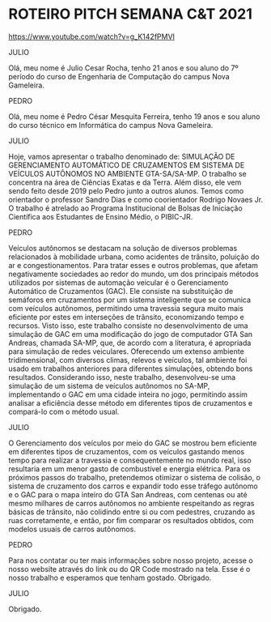 # ROTEIRO PITCH SEMANA C&T 2021

https://www.youtube.com/watch?v=g_K142fPMVI

JULIO

Olá, meu nome é Julio Cesar Rocha, tenho 21 anos e sou aluno do 7º período do curso de Engenharia de Computação do campus Nova Gameleira.

PEDRO

Olá, meu nome é Pedro César Mesquita Ferreira, tenho 19 anos e sou aluno do curso técnico em Informática do campus Nova Gameleira.

JULIO

Hoje, vamos apresentar o trabalho denominado de: SIMULAÇÃO DE GERENCIAMENTO AUTOMÁTICO DE CRUZAMENTOS EM SISTEMA DE VEÍCULOS AUTÔNOMOS NO AMBIENTE GTA-SA/SA-MP. O trabalho se concentra na área de Ciências Exatas e da Terra. Além disso, ele vem sendo feito desde 2019 pelo Pedro junto a outros alunos. Temos como orientador o professor Sandro Dias e como coorientador Rodrigo Novaes Jr. O trabalho é atrelado ao Programa Institucional de Bolsas de Iniciação Científica aos Estudantes de Ensino Médio, o PIBIC-JR.

PEDRO

Veículos autônomos se destacam na solução de diversos problemas relacionados à mobilidade urbana, como acidentes de trânsito, poluição do ar e congestionamentos. Para tratar esses e outros problemas, que afetam negativamente sociedades ao redor do mundo, um dos principais métodos utilizados por sistemas de automação veicular é o Gerenciamento Automático de Cruzamentos (GAC). Ele consiste na substituição de semáforos em cruzamentos por um sistema inteligente que se comunica com veículos autônomos, permitindo uma travessia segura muito mais eficiente por estes em interseções de trânsito, economizando tempo e recursos. Visto isso, este trabalho consiste no desenvolvimento de uma simulação de GAC em uma modificação do jogo de computador GTA San Andreas, chamada SA-MP, que, de acordo com a literatura, é apropriada para simulação de redes veiculares. Oferecendo um extenso ambiente tridimensional, com diversos climas, relevos e veículos, tal ambiente foi usado em trabalhos anteriores para diferentes simulações, obtendo bons resultados. Considerando isso, neste trabalho, desenvolveu-se uma simulação de um sistema de veículos autônomos no SA-MP, implementando o GAC em uma cidade inteira no jogo, permitindo assim analisar a eficiência desse método em diferentes tipos de cruzamentos e compará-lo com o método usual.

JULIO

O Gerenciamento dos veículos por meio do GAC se mostrou bem eficiente em diferentes tipos de cruzamentos, com os veículos gastando menos tempo para realizar a travessia e consequentemente no mundo real, isso resultaria em um menor gasto de combustível e energia elétrica. Para os próximos passos do trabalho, pretendemos otimizar o sistema de colisão, o sistema de cruzamento dos carros e expandir todo esse tráfego autônomo e o GAC para o mapa inteiro do GTA San Andreas, com centenas ou até mesmo milhares de carros autônomos no ambiente respeitando as regras básicas de trânsito, não colidindo entre si ou com pedestres, cruzando as ruas corretamente, e então, por fim comparar os resultados obtidos, com modelos usuais de carros autônomos.

PEDRO

Para nos contatar ou ter mais informações sobre nosso projeto, acesse o nosso website através do link ou do QR Code mostrado na tela. Esse é o nosso trabalho e esperamos que tenham gostado. Obrigado.

JULIO

Obrigado.
